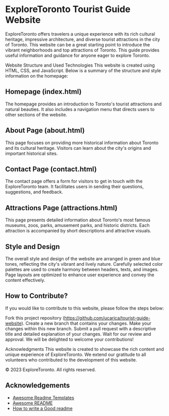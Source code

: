 
# ExploreToronto Tourist Guide Website

ExploreToronto offers travelers a unique experience with its rich cultural heritage, impressive architecture, and diverse tourist attractions in the city of Toronto. This website can be a great starting point to introduce the vibrant neighborhoods and top attractions of Toronto. This guide provides useful information and guidance for anyone eager to explore Toronto.

Website Structure and Used Technologies
This website is created using HTML, CSS, and JavaScript. Below is a summary of the structure and style information on the homepage:

## Homepage (index.html)
The homepage provides an introduction to Toronto's tourist attractions and natural beauties. It also includes a navigation menu that directs users to other sections of the website.

## About Page (about.html)
This page focuses on providing more historical information about Toronto and its cultural heritage. Visitors can learn about the city's origins and important historical sites.

## Contact Page (contact.html)
The contact page offers a form for visitors to get in touch with the ExploreToronto team. It facilitates users in sending their questions, suggestions, and feedback.

## Attractions Page (attractions.html)
This page presents detailed information about Toronto's most famous museums, zoos, parks, amusement parks, and historic districts. Each attraction is accompanied by short descriptions and attractive visuals.

## Style and Design
The overall style and design of the website are arranged in green and blue tones, reflecting the city's vibrant and lively nature. Carefully selected color palettes are used to create harmony between headers, texts, and images. Page layouts are optimized to enhance user experience and convey the content effectively.

## How to Contribute?
If you would like to contribute to this website, please follow the steps below:

Fork this project repository (https://github.com/ucarica/tourist-guide-website).
Create a new branch that contains your changes.
Make your changes within this new branch.
Submit a pull request with a descriptive title and detailed explanation of your changes.
Wait for our review and approval. We will be delighted to welcome your contributions!

Acknowledgments
This website is created to showcase the rich content and unique experience of ExploreToronto. We extend our gratitude to all volunteers who contributed to the development of this website.

© 2023 ExploreToronto. All rights reserved.


## Acknowledgements

 - [Awesome Readme Templates](https://awesomeopensource.com/project/elangosundar/awesome-README-templates)
 - [Awesome README](https://github.com/matiassingers/awesome-readme)
 - [How to write a Good readme](https://bulldogjob.com/news/449-how-to-write-a-good-readme-for-your-github-project)

